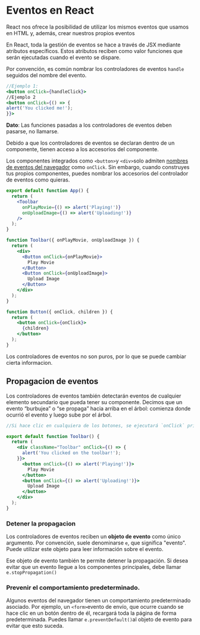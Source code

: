 # Eventos en React

React nos ofrece la posibilidad de utilizar los mismos eventos que usamos en HTML y, además, crear nuestros propios eventos

En React, toda la gestión de eventos se hace a través de JSX mediante atributos específicos. Estos atributos reciben como valor funciones que serán ejecutadas cuando el evento se dispare.

Por convención, es común nombrar los controladores de eventos `handle` seguidos del nombre del evento.

```jsx
//Ejemplo 1:
<button onClick={handleClick}>
//Ejemplo 2
<button onClick={() => {  
alert('You clicked me!');  
}}>
```

**Dato**: Las funciones pasadas a los controladores de eventos deben pasarse, no llamarse.

Debido a que los controladores de eventos se declaran dentro de un componente, tienen acceso a los accesorios del componente.

Los componentes integrados como `<button>`y `<div>`solo admiten [nombres de eventos del navegador](https://react.dev/reference/react-dom/components/common#common-props) como `onClick`. Sin embargo, cuando construyes tus propios componentes, puedes nombrar los accesorios del controlador de eventos como quieras.

```jsx
export default function App() {
  return (
    <Toolbar
      onPlayMovie={() => alert('Playing!')}
      onUploadImage={() => alert('Uploading!')}
    />
  );
}

function Toolbar({ onPlayMovie, onUploadImage }) {
  return (
    <div>
      <Button onClick={onPlayMovie}>
        Play Movie
      </Button>
      <Button onClick={onUploadImage}>
        Upload Image
      </Button>
    </div>
  );
}

function Button({ onClick, children }) {
  return (
    <button onClick={onClick}>
      {children}
    </button>
  );
}
```

Los controladores de eventos no son puros, por lo que se puede cambiar cierta informacion.
## Propagacion de eventos
Los controladores de eventos también detectarán eventos de cualquier elemento secundario que pueda tener su componente. Decimos que un evento “burbujea” o “se propaga” hacia arriba en el árbol: comienza donde ocurrió el evento y luego sube por el árbol.

```jsx
//Si hace clic en cualquiera de los botones, se ejecutará `onClick` primero, seguido del `onClick` del `<div>` padre . Entonces aparecerán dos mensajes. Si hace clic en la barra de herramientas, solo se ejecutará `onClick` del `<div>`de los padres.

export default function Toolbar() {
  return (
    <div className="Toolbar" onClick={() => {
      alert('You clicked on the toolbar!');
    }}>
      <button onClick={() => alert('Playing!')}>
        Play Movie
      </button>
      <button onClick={() => alert('Uploading!')}>
        Upload Image
      </button>
    </div>
  );
}
```
### Detener la propagacion
Los controladores de eventos reciben un **objeto de evento** como único argumento. Por convención, suele denominarse `e`, que significa "evento". Puede utilizar este objeto para leer información sobre el evento.

Ese objeto de evento también te permite detener la propagación. Si desea evitar que un evento llegue a los componentes principales, debe llamar `e.stopPropagation()`
### Prevenir el comportamiento predeterminado.
Algunos eventos del navegador tienen un comportamiento predeterminado asociado. Por ejemplo, un `<form>`evento de envío, que ocurre cuando se hace clic en un botón dentro de él, recargará toda la página de forma predeterminada. Puedes llamar `e.preventDefault()`al objeto de evento para evitar que esto suceda.